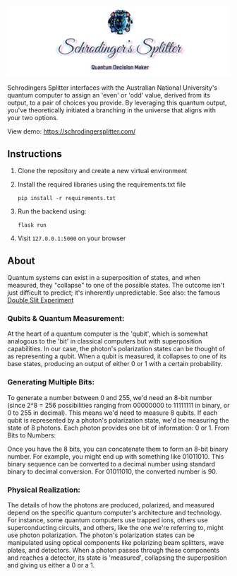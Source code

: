 ![Quantum Decision Logo](static/assets/logodisplay.png)

Schrodingers Splitter interfaces with the Australian National University's quantum computer to assign an 'even' or 'odd' value, derived from its output, to a pair of choices you provide. By leveraging this quantum output, you've theoretically initiated a branching in the universe that aligns with your two options.

View demo: https://schrodingersplitter.com/

## Instructions

1. Clone the repository and create a new virtual environment

2. Install the required libraries using the requirements.txt file

   ```
   pip install -r requirements.txt
   ```

4. Run the backend using:

   ```
   flask run
   ```

5. Visit ```127.0.0.1:5000``` on your browser

## About

Quantum systems can exist in a superposition of states, and when measured, they "collapse" to one of the possible states. The outcome isn't just difficult to predict; it's inherently unpredictable. See also: the famous [Double Slit Experiment](https://en.wikipedia.org/wiki/Double-slit_experiment)

### Qubits & Quantum Measurement:
At the heart of a quantum computer is the 'qubit', which is somewhat analogous to the 'bit' in classical computers but with superposition capabilities. In our case, the photon's polarization states can be thought of as representing a qubit. When a qubit is measured, it collapses to one of its base states, producing an output of either 0 or 1 with a certain probability.

### Generating Multiple Bits:
To generate a number between 0 and 255, we'd need an 8-bit number (since 2^8 = 256 possibilities ranging from 00000000 to 11111111 in binary, or 0 to 255 in decimal). This means we'd need to measure 8 qubits. If each qubit is represented by a photon's polarization state, we'd be measuring the state of 8 photons. Each photon provides one bit of information: 0 or 1.
From Bits to Numbers:

Once you have the 8 bits, you can concatenate them to form an 8-bit binary number. For example, you might end up with something like 01011010.
This binary sequence can be converted to a decimal number using standard binary to decimal conversion. For 01011010, the converted number is 90.

### Physical Realization:
The details of how the photons are produced, polarized, and measured depend on the specific quantum computer's architecture and technology. For instance, some quantum computers use trapped ions, others use superconducting circuits, and others, like the one we're referring to, might use photon polarization.
The photon's polarization states can be manipulated using optical components like polarizing beam splitters, wave plates, and detectors. When a photon passes through these components and reaches a detector, its state is 'measured', collapsing the superposition and giving us either a 0 or a 1.
